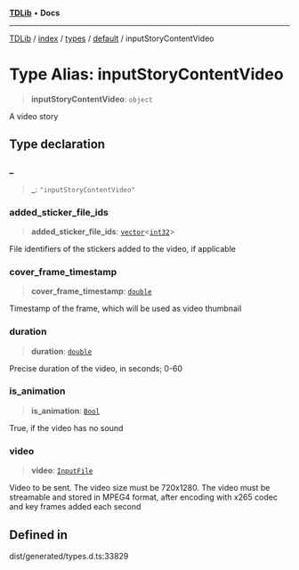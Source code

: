 [**TDLib**](../../../../../../README.md) • **Docs**

***

[TDLib](../../../../../../modules.md) / [index](../../../../../README.md) / [types](../../../README.md) / [default](../README.md) / inputStoryContentVideo

# Type Alias: inputStoryContentVideo

> **inputStoryContentVideo**: `object`

A video story

## Type declaration

### \_

> **\_**: `"inputStoryContentVideo"`

### added\_sticker\_file\_ids

> **added\_sticker\_file\_ids**: [`vector`](vector.md)\<[`int32`](int32.md)\>

File identifiers of the stickers added to the video, if applicable

### cover\_frame\_timestamp

> **cover\_frame\_timestamp**: [`double`](double.md)

Timestamp of the frame, which will be used as video thumbnail

### duration

> **duration**: [`double`](double.md)

Precise duration of the video, in seconds; 0-60

### is\_animation

> **is\_animation**: [`Bool`](Bool.md)

True, if the video has no sound

### video

> **video**: [`InputFile`](InputFile.md)

Video to be sent. The video size must be 720x1280. The video must be streamable and stored in MPEG4 format, after encoding with x265 codec and key frames added each second

## Defined in

dist/generated/types.d.ts:33829
